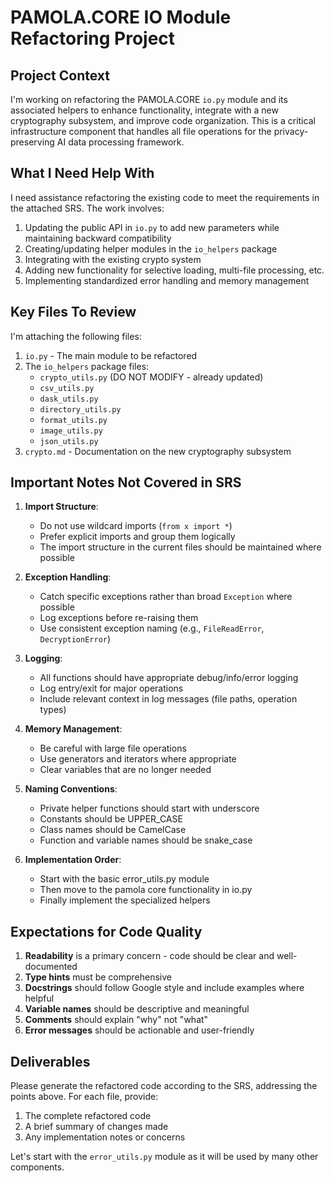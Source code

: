 # PAMOLA.CORE IO Module Refactoring Project

## Project Context

I'm working on refactoring the PAMOLA.CORE `io.py` module and its associated helpers to enhance functionality, integrate with a new cryptography subsystem, and improve code organization. This is a critical infrastructure component that handles all file operations for the privacy-preserving AI data processing framework.

## What I Need Help With

I need assistance refactoring the existing code to meet the requirements in the attached SRS. The work involves:

1. Updating the public API in `io.py` to add new parameters while maintaining backward compatibility
2. Creating/updating helper modules in the `io_helpers` package
3. Integrating with the existing crypto system
4. Adding new functionality for selective loading, multi-file processing, etc.
5. Implementing standardized error handling and memory management

## Key Files To Review

I'm attaching the following files:

1. `io.py` - The main module to be refactored
2. The `io_helpers` package files:
   - `crypto_utils.py` (DO NOT MODIFY - already updated)
   - `csv_utils.py` 
   - `dask_utils.py`
   - `directory_utils.py`
   - `format_utils.py`
   - `image_utils.py`
   - `json_utils.py`
3. `crypto.md` - Documentation on the new cryptography subsystem

## Important Notes Not Covered in SRS

1. **Import Structure**: 
   - Do not use wildcard imports (`from x import *`)
   - Prefer explicit imports and group them logically
   - The import structure in the current files should be maintained where possible

2. **Exception Handling**:
   - Catch specific exceptions rather than broad `Exception` where possible
   - Log exceptions before re-raising them
   - Use consistent exception naming (e.g., `FileReadError`, `DecryptionError`)

3. **Logging**:
   - All functions should have appropriate debug/info/error logging
   - Log entry/exit for major operations
   - Include relevant context in log messages (file paths, operation types)

4. **Memory Management**:
   - Be careful with large file operations
   - Use generators and iterators where appropriate
   - Clear variables that are no longer needed

5. **Naming Conventions**:
   - Private helper functions should start with underscore
   - Constants should be UPPER_CASE
   - Class names should be CamelCase
   - Function and variable names should be snake_case

6. **Implementation Order**:
   - Start with the basic error_utils.py module
   - Then move to the pamola core functionality in io.py
   - Finally implement the specialized helpers

## Expectations for Code Quality

1. **Readability** is a primary concern - code should be clear and well-documented
2. **Type hints** must be comprehensive
3. **Docstrings** should follow Google style and include examples where helpful
4. **Variable names** should be descriptive and meaningful
5. **Comments** should explain "why" not "what"
6. **Error messages** should be actionable and user-friendly

## Deliverables

Please generate the refactored code according to the SRS, addressing the points above. For each file, provide:

1. The complete refactored code
2. A brief summary of changes made
3. Any implementation notes or concerns

Let's start with the `error_utils.py` module as it will be used by many other components.